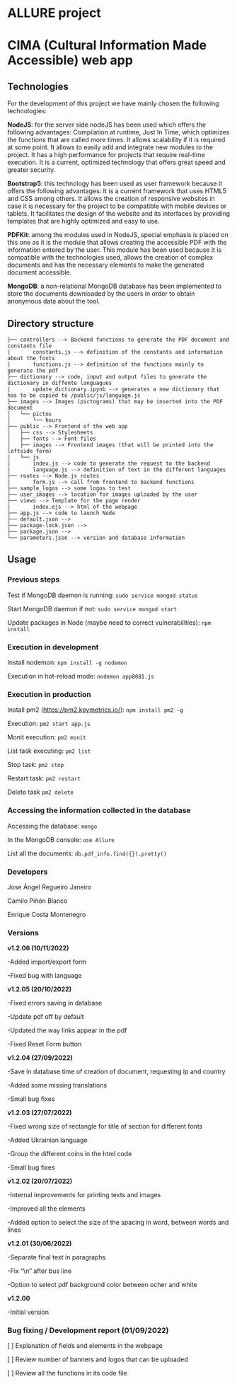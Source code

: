 # ALLURE project
# CIMA (Cultural Information Made Accessible) web app

## Technologies

For the development of this project we have mainly chosen the following technologies:

**NodeJS**: for the server side nodeJS has been used which offers the following advantages:
Compilation at runtime, Just In Time, which optimizes the functions that are called more times.
It allows scalability if it is required at some point.
It allows to easily add and integrate new modules to the project.
It has a high performance for projects that require real-time execution.
It is a current, optimized technology that offers great speed and greater security.

**Bootstrap5**: this technology has been used as user framework because it offers the following advantages:
It is a current framework that uses HTML5 and CSS among others.
It allows the creation of responsive websites in case it is necessary for the project to be compatible with mobile devices or tablets.
It facilitates the design of the website and its interfaces by providing templates that are highly optimized and easy to use.

**PDFKit**: among the modules used in NodeJS, special emphasis is placed on this one as it is the module that allows creating the accessible PDF with the information entered by the user. This module has been used because it is compatible with the technologies used, allows the creation of complex documents and has the necessary elements to make the generated document accessible.

**MongoDB**: a non-relational MongoDB database has been implemented to store the documents downloaded by the users in order to obtain anonymous data about the tool.



## Directory structure

```
├── controllers --> Backend functions to generate the PDF document and constants file
|       constants.js --> definition of the constants and information about the fonts
|       functions.js --> definition of the functions mainly to generate the pdf
├── dictionary --> code, input and output files to generate the dictionary in diffente languagues
|       update_dictionary.ipynb --> generates a new dictionary that has to be copied to /public/js/language.js
├── images --> Images (pictograms) that may be inserted into the PDF document
│   └── pictos
│       └── hours
├── public --> Frontend of the web app
│   ├── css --> Stylesheets
│   ├── fonts --> Font files
│   ├── images --> Frontend images (that will be printed into the leftside form)
│   └── js
|       index.js --> code to generate the request to the backend
|       language.js --> definition of text in the different languages
├── routes --> Node.js routes
|       form.js --> call from frontend to backend functions
├── sample_logos --> some logos to test
├── user_images --> location for images uploaded by the user
├── views --> Template for the page render
|       index.ejs --> html of the webpage
├── app.js --> code to launch Node
├── default.json --> 
├── package-lock.json --> 
├── package.json --> 
└── parameters.json --> version and database information

```

## Usage

### Previous steps

Test if MongoDB daemon is running: ```sudo service mongod status```

Start MongoDB daemon if not: ```sudo service mongod start```

Update packages in Node (maybe need to correct vulnerabilities): ```npm install```

### Execution in development

Install nodemon: ```npm install -g nodemon```

Execution in hot-reload mode: ```nodemon app8081.js```

### Execution in production

Install pm2 (https://pm2.keymetrics.io/): ```npm install pm2 -g```

Execution: ```pm2 start app.js```

Monit execution: ```pm2 monit```

List task executing: ```pm2 list```

Stop task: ```pm2 stop```

Restart task: ```pm2 restart```

Delete task ```pm2 delete ```

### Accessing the information collected in the database

Accessing the database: ```mongo```

In the MongoDB console: ```use Allure```

List all the documents: ```db.pdf_info.find({}).pretty()```

### Developers

Jose Ángel Regueiro Janeiro

Camilo Piñón Blanco

Enrique Costa Montenegro

### Versions

**v1.2.06 (10/11/2022)**

-Added import/export form

-Fixed bug with language 

**v1.2.05 (20/10/2022)**

-Fixed errors saving in database

-Update pdf off by default

-Updated the way links appear in the pdf

-Fixed Reset Form button

**v1.2.04 (27/09/2022)**

-Save in database time of creation of document, requesting ip and country

-Added some missing translations

-Small bug fixes

**v1.2.03 (27/07/2022)**

-Fixed wrong size of rectangle for title of section for different fonts

-Added Ukrainian language

-Group the different coins in the html code

-Small bug fixes

**v1.2.02 (20/07/2022)**

-Internal improvements for printing texts and images

-Improved all the elements

-Added option to select the size of the spacing in word, between words and lines

**v1.2.01 (30/06/2022)**

-Separate final text in paragraphs

-Fix “\n” after bus line

-Option to select pdf background color between ocher and white

**v1.2.00**

-Initial version

### Bug fixing / Development report (01/09/2022)

[ ] Explanation of fields and elements in the webpage

[ ] Review number of banners and logos that can be uploaded

[ ] Review all the functions in its code file

